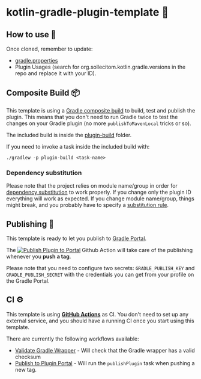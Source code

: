 # kotlin-gradle-plugin-template 🐘

## How to use 👣

Once cloned, remember to update:

- [gradle.properties](plugin-build/gradle.properties)
- Plugin Usages (search for org.sollecitom.kotlin.gradle.versions in the repo and replace it with your ID).

## Composite Build 📦

This template is using a [Gradle composite build](https://docs.gradle.org/current/userguide/composite_builds.html) to build, test and publish the plugin. This means that you don't need to run Gradle twice to test the changes on your Gradle plugin (no more `publishToMavenLocal` tricks or so).

The included build is inside the [plugin-build](plugin-build) folder.

If you need to invoke a task inside the included build with:

```
./gradlew -p plugin-build <task-name>
```


### Dependency substitution

Please note that the project relies on module name/group in order for [dependency substitution](https://docs.gradle.org/current/userguide/resolution_rules.html#sec:dependency_substitution_rules) to work properly. If you change only the plugin ID everything will work as expected. If you change module name/group, things might break, and you probably have to specify a [substitution rule](https://docs.gradle.org/current/userguide/resolution_rules.html#sub:project_to_module_substitution).

## Publishing 🚀

This template is ready to let you publish to [Gradle Portal](https://plugins.gradle.org/).

The [![Publish Plugin to Portal](https://github.com/cortinico/kotlin-gradle-plugin-template/workflows/Publish%20Plugin%20to%20Portal/badge.svg?branch=1.0.0)](https://github.com/cortinico/kotlin-gradle-plugin-template/actions?query=workflow%3A%22Publish+Plugin+to+Portal%22) Github Action will take care of the publishing whenever you **push a tag**.

Please note that you need to configure two secrets: `GRADLE_PUBLISH_KEY` and `GRADLE_PUBLISH_SECRET` with the credentials you can get from your profile on the Gradle Portal.

## CI ⚙️

This template is using [**GitHub Actions**](https://github.com/cortinico/kotlin-android-template/actions) as CI. You don't need to set up any external service, and you should have a running CI once you start using this template.

There are currently the following workflows available:
- [Validate Gradle Wrapper](.github/workflows/gradle-wrapper-validation.yml) - Will check that the Gradle wrapper has a valid checksum
- [Publish to Plugin Portal](.github/workflows/publish-plugin.yaml) - Will run the `publishPlugin` task when pushing a new tag.
